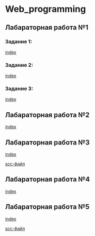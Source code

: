 # Web_programming

## Лабараторная работа №1
### Задание 1: 
[index](/index1_1.html)

### Задание 2:
[index](/index1_2.html)

### Задание 3:
[index](/index1_3.html)

## Лабараторная работа №2
[index](/index2.html)

## Лабараторная работа №3
[index](/index3.html)

[scc-файл](/css_лаб3)

## Лабараторная работа №4
[index]()

## Лабараторная работа №5
[index]()

[scc-файл]()
